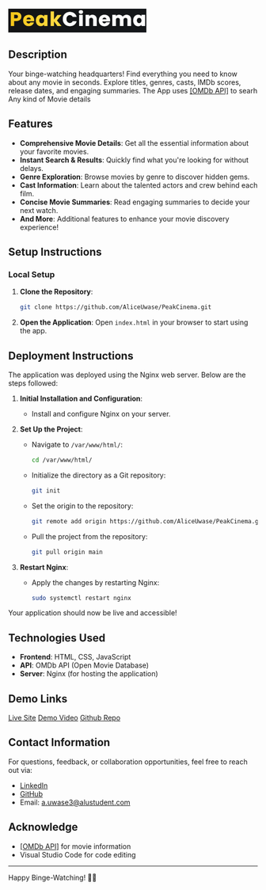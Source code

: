 ![PeakCinema Logo](logo.png)

## Description
Your binge-watching headquarters! Find everything you need to know about any movie in seconds. Explore titles, genres, casts, IMDb scores, release dates, and engaging summaries. The App uses [\[OMDb API\]](https://www.omdbapi.com/) to searh Any kind of Movie details
## Features
- **Comprehensive Movie Details**: Get all the essential information about your favorite movies.
- **Instant Search & Results**: Quickly find what you're looking for without delays.
- **Genre Exploration**: Browse movies by genre to discover hidden gems.
- **Cast Information**: Learn about the talented actors and crew behind each film.
- **Concise Movie Summaries**: Read engaging summaries to decide your next watch.
- **And More**: Additional features to enhance your movie discovery experience!

## Setup Instructions
### Local Setup
1. **Clone the Repository**:
    ```bash
    git clone https://github.com/AliceUwase/PeakCinema.git
    ```
2. **Open the Application**:
    Open `index.html` in your browser to start using the app.

## Deployment Instructions

The application was deployed using the Nginx web server. Below are the steps followed:

1. **Initial Installation and Configuration**:
    - Install and configure Nginx on your server.

2. **Set Up the Project**:
    - Navigate to `/var/www/html/`:
      ```bash
      cd /var/www/html/
      ```
    - Initialize the directory as a Git repository:
      ```bash
      git init
      ```
    - Set the origin to the repository:
      ```bash
      git remote add origin https://github.com/AliceUwase/PeakCinema.git
      ```
    - Pull the project from the repository:
      ```bash
      git pull origin main
      ```
3. **Restart Nginx**:
    - Apply the changes by restarting Nginx:
      ```bash
      sudo systemctl restart nginx
      ```

Your application should now be live and accessible!

## Technologies Used
- **Frontend**: HTML, CSS, JavaScript
- **API**: OMDb API (Open Movie Database)
- **Server**: Nginx (for hosting the application)

## Demo Links
[Live Site](http://aliceuwase.tech/)
[Demo Video](link-to-demo-video)
[Github Repo](https://github.com/AliceUwase/PeakCinema.git)

## Contact Information
For questions, feedback, or collaboration opportunities, feel free to reach out via:
- [LinkedIn](www.linkedin.com/in/alice-uwase-359334292)
- [GitHub](https://github.com/AliceUwase)
- Email: a.uwase3@alustudent.com

## Acknowledge
- [\[OMDb API\]](https://www.omdbapi.com/) for movie information
- Visual Studio Code for code editing

---

Happy Binge-Watching! 🎥🍿